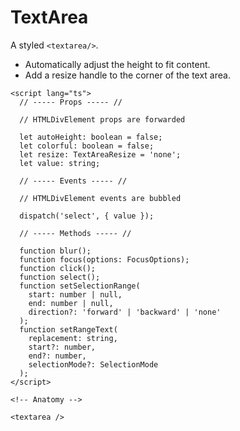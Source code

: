 <script>
    import Playground from './TextAreaPlayground.svelte';
</script>

# TextArea

A styled `<textarea/>`.

- Automatically adjust the height to fit content.
- Add a resize handle to the corner of the text area.

<Playground />

```svelte
<script lang="ts">
  // ----- Props ----- //

  // HTMLDivElement props are forwarded

  let autoHeight: boolean = false;
  let colorful: boolean = false;
  let resize: TextAreaResize = 'none';
  let value: string;

  // ----- Events ----- //

  // HTMLDivElement events are bubbled

  dispatch('select', { value });

  // ----- Methods ----- //

  function blur();
  function focus(options: FocusOptions);
  function click();
  function select();
  function setSelectionRange(
    start: number | null,
    end: number | null,
    direction?: 'forward' | 'backward' | 'none'
  );
  function setRangeText(
    replacement: string,
    start?: number,
    end?: number,
    selectionMode?: SelectionMode
  );
</script>

<!-- Anatomy -->

<textarea />
```
